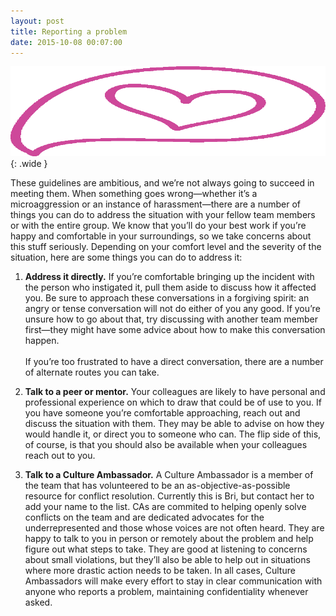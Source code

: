 ```yaml
---
layout: post
title: Reporting a problem
date: 2015-10-08 00:07:00
---
```

![](/images/heartbubble.png){: .wide }

These guidelines are ambitious, and we’re not always going to succeed in meeting them. When something goes wrong—whether it’s a microaggression or an instance of harassment—there are a number of things you can do to address the situation with your fellow team members or with the entire group. We know that you’ll do your best work if you’re happy and comfortable in your surroundings, so we take concerns about this stuff seriously. Depending on your comfort level and the severity of the situation, here are some things you can do to address it: 

1. **Address it directly.** If you’re comfortable bringing up the incident with the person who instigated it, pull them aside to discuss how it affected you. Be sure to approach these conversations in a forgiving spirit: an angry or tense conversation will not do either of you any good. If you’re unsure how to go about that, try discussing with another team member first—they might have some advice about how to make this conversation happen. <br/><br/>If you’re too frustrated to have a direct conversation, there are a number of alternate routes you can take.

2. **Talk to a peer or mentor.** Your colleagues are likely to have personal and professional experience on which to draw that could be of use to you. If you have someone you’re comfortable approaching, reach out and discuss the situation with them. They may be able to advise on how they would handle it, or direct you to someone who can. The flip side of this, of course, is that you should also be available when your colleagues reach out to you.

3. **Talk to a Culture Ambassador.** A Culture Ambassador is a member of the team that has volunteered to be an as-objective-as-possible resource for conflict resolution. Currently this is Bri, but contact her to add your name to the list. CAs are commited to helping openly solve conflicts on the team and are dedicated advocates for the underrepresented and those whose voices are not often heard. They are happy to talk to you in person or remotely about the problem and help figure out what steps to take. They are good at listening to concerns about small violations, but they’ll also be able to help out in situations where more drastic action needs to be taken. In all cases, Culture Ambassadors will make every effort to stay in clear communication with anyone who reports a problem, maintaining confidentiality whenever asked.
